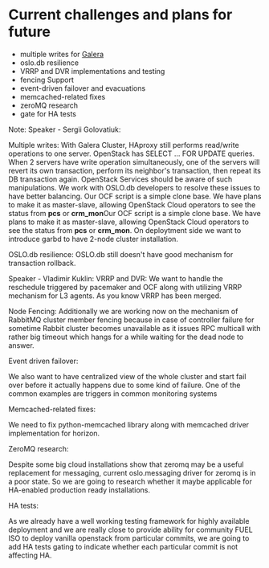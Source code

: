 # Current challenges and plans for future

- multiple writes for [Galera](http://lists.openstack.org/pipermail/openstack-dev/2014-May/035344.html)
- oslo.db resilience
- VRRP and DVR implementations and testing
- fencing Support
- event-driven failover and evacuations
- memcached-related fixes
- zeroMQ research
- gate for HA tests

Note: Speaker - Sergii Golovatiuk:

Multiple writes:
With Galera Cluster, HAproxy still performs read/write operations to one server. OpenStack has SELECT ... FOR UPDATE queries. When 2 servers have write operation simultaneously, one of the servers will revert its own transaction, perform its neighbor's transaction, then repeat its DB transaction again. OpenStack Services should be aware of such manipulations. We work with OSLO.db developers to resolve these issues to have better balancing. Our OCF script is a simple clone base. We have plans to make it as master-slave, allowing OpenStack Cloud operators to see the status from **pcs** or **crm_mon**Our OCF script is a simple clone base. We have plans to make it as master-slave, allowing OpenStack Cloud operators to see the status from **pcs** or **crm_mon**. On deploytment side we want to introduce garbd to have 2-node cluster installation.

OSLO.db resilience:
OSLO.db still doesn't have good mechanism for transaction rollback.

Speaker - Vladimir Kuklin:
VRRP and DVR:
We want to handle the reschedule triggered by pacemaker and OCF along with utilizing VRRP mechanism for L3 agents. As you know VRRP has been merged.

Node Fencing:
Additionally we are working now on the mechanism of RabbitMQ cluster member fencing because in case of controller failure for sometime Rabbit cluster becomes unavailable as it issues RPC multicall with rather big timeout which hangs for a while waiting for the dead node to answer.

Event driven failover:

We also want to have centralized view of the whole cluster and start fail over before it actually happens due to some kind of failure. One of the common examples are triggers in common monitoring systems

Memcached-related fixes:

We need to fix python-memcached library along with memcached driver implementation for horizon.

ZeroMQ research:

Despite some big cloud installations show that zeromq may be a useful replacement for messaging, current oslo.messaging driver for zeromq is in a poor state. So we are going to research whether it maybe applicable for HA-enabled production ready installations.

HA tests:

As we already have a well working testing framework for highly available deployment and we are really close to provide ability for community FUEL ISO to deploy vanilla openstack from particular commits, we are going to add HA tests gating to indicate whether each particular commit is not affecting HA.
